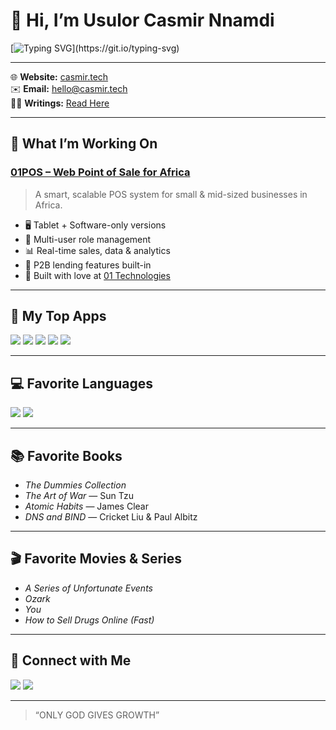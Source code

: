 # 👋 Hi, I’m Usulor Casmir Nnamdi

[![Typing SVG](https://readme-typing-svg.herokuapp.com?font=Fira+Code&size=22&pause=1000&color=36BCF7&center=true&width=700&lines=Tech+Strategist.+Product+Builder.+Data+Enthusiast.)](https://git.io/typing-svg)

---

🌐 **Website:** [casmir.tech](https://casmir.tech)  
✉️ **Email:** hello@casmir.tech  
✍🏾 **Writings:** [Read Here](https://www.casmir.tech/my-writings.html)

---

## 🚀 What I’m Working On

### [01POS – Web Point of Sale for Africa](https://01pos.net)
> A smart, scalable POS system for small & mid-sized businesses in Africa.

- 🖥️ Tablet + Software-only versions  
- 👥 Multi-user role management  
- 📊 Real-time sales, data & analytics  
- 💸 P2B lending features built-in  
- 🔗 Built with love at [01 Technologies](https://01technologies.co)

---

## 🧰 My Top Apps

<p align="left">
  <img src="https://img.shields.io/badge/Sublime%20Text-FF9800?style=for-the-badge&logo=sublime-text&logoColor=white" />
  <img src="https://img.shields.io/badge/Slack-4A154B?style=for-the-badge&logo=slack&logoColor=white" />
  <img src="https://img.shields.io/badge/Spotify-1DB954?style=for-the-badge&logo=spotify&logoColor=white" />
  <img src="https://img.shields.io/badge/Atom-66595C?style=for-the-badge&logo=atom&logoColor=white" />
  <img src="https://img.shields.io/badge/Firefox-FF7139?style=for-the-badge&logo=firefox-browser&logoColor=white" />
</p>

---

## 💻 Favorite Languages

<p align="left">
  <img src="https://img.shields.io/badge/Python-3670A0?style=for-the-badge&logo=python&logoColor=white" />
  <img src="https://img.shields.io/badge/PHP-8892BF?style=for-the-badge&logo=php&logoColor=white" />
</p>

---

## 📚 Favorite Books

- *The Dummies Collection*
- *The Art of War* — Sun Tzu  
- *Atomic Habits* — James Clear  
- *DNS and BIND* — Cricket Liu & Paul Albitz  

---

## 🎬 Favorite Movies & Series

- *A Series of Unfortunate Events*  
- *Ozark*  
- *You*  
- *How to Sell Drugs Online (Fast)*  

---


## 🤝 Connect with Me

<a href="mailto:hello@casmir.tech"><img src="https://img.shields.io/badge/Email-D14836?style=for-the-badge&logo=gmail&logoColor=white"/></a>
<a href="https://www.casmir.tech"><img src="https://img.shields.io/badge/Website-000000?style=for-the-badge&logo=About.me&logoColor=white"/></a>

---

> “ONLY GOD GIVES GROWTH”
